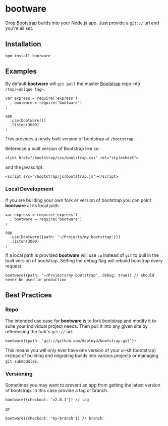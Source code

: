 # bootware

Drop [Bootstrap](http://twitter.github.com/bootstrap/) builds into your Node.js app. Just provide a `git://` url and you're all set.

## Installation

    npm install bootware

## Examples

By default **bootware** will `git pull` the master [Bootstrap](http://twitter.github.com/bootstrap/) repo into `/tmp/<unique tag>`.

    var express = require('express')
      , bootware = require('bootware')
    ;

    app
      .use(bootware())
      .listen(3000)
    ;

This provides a newly built version of bootstrap at `/bootstrap`.

Reference a built version of Bootstrap like so:

    <link href="/bootstrap/css/bootstrap.css" rel="stylesheet">
    
and the javascript:

    <script src="/bootstrap/js/bootstrap.js"></script>
    
### Local Development

If you are building your own fork or version of bootstrap you can point **bootware** at its local path.

    var express = require('express')
      , bootware = require('bootware')
    ;

    app
      .use(bootware({path: '~/Projects/my-bootstrap'}))
      .listen(3000)
    ;

If a local path is provided **bootware** will use `cp` instead of `git` to pull in the built version of bootstrap.
Setting the debug flag will rebuild boostrap every request.

    bootware({path: '~/Projects/my-bootstrap', debug: true}) // should never be used in production

## Best Practices

### Repo

The intended use case for **bootware** is to fork bootstrap and modify it to suite your individual project needs.
Then pull it into any given site by referencing the fork's `git://` url.

    bootware({path: 'git://github.com/deployd/bootstrap.git'})

This means you will only ever have one version of your ui-kit (bootstrap) instead of building and migrating builds
into various projects or managing `git submodules`.

### Versioning

Sometimes you may want to prevent an app from getting the latest version of bootstrap. In this case provide a tag or branch.

    bootware({checkout: 'v2.0.1'}) // tag
    
or

    bootware({checkout: 'my-branch'}) // branch


    

